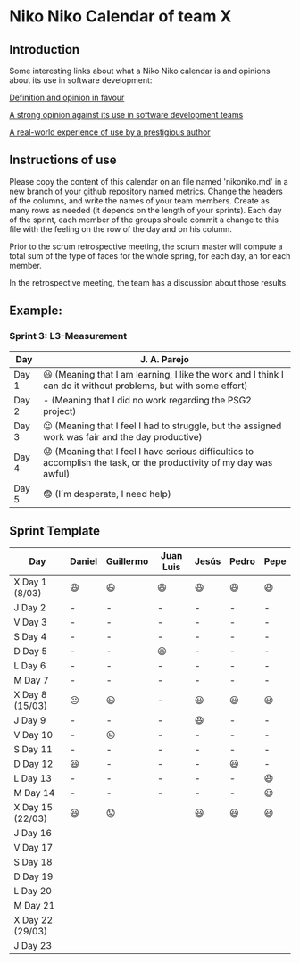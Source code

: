 # Niko Niko Calendar of team X
## Introduction
Some interesting links about what a Niko Niko calendar is and opinions about its use in software development:

[Definition and opinion in favour](https://blog.teammood.com/2018/07/24/evaluating-your-teams-health-with-the-niko-niko-calendar.html?utm_source=google&utm_medium=cpc&utm_campaign=blog-niko-niko&utm_content=niko-niko&utm_term=niko%20niko%20calendar&gclid=Cj0KCQjwsYb0BRCOARIsAHbLPhGYfc7zpSwEDx8KE3VjlsTyy1M1F8O8lxyOPWQTpjf71RjXeD5rgWsaAmEhEALw_wcB)

[A strong opinion against its use in software development teams](https://www.tinypulse.com/blog/sk-niko-niko-calendar-workplace-morale)

[A real-world experience of use by a prestigious author](https://www.javiergarzas.com/2015/05/calendarios-niko-niko.html)
## Instructions of use
Please copy the content of this calendar on an file named 'nikoniko.md' in a new branch of your github repository named metrics.
Change the headers of the columns, and write the names of your team members.
Create as many rows as needed (it depends on the length of your sprints).
Each day of the sprint, each member of the groups should commit a change to this file with the feeling on the row of the day and on his column. 

Prior to the scrum retrospective meeting, the scrum master will compute a total sum of the type of faces for the whole spring, for each day, an for each member.

In the retrospective meeting, the team has a discussion about those results.

## Example:

### Sprint 3: L3-Measurement 

| Day           | J. A. Parejo  |
| ------------- | ------------- |
| Day 1         |    :smiley: (Meaning that I am learning, I like the work and I think I can do it without problems, but with some effort) |
| Day 2         |    - (Meaning that I did no work regarding the PSG2 project)           |
| Day 3         |    :neutral_face:  (Meaning that I feel I had to struggle, but the assigned work was fair and the day productive)          |:fearful:
| Day 4         |    :worried: (Meaning that I feel I have serious difficulties to accomplish the task, or the productivity of my day was awful)           |
| Day 5         |    :fearful:   (I´m desperate, I need help)        |


## Sprint Template

| Day             | Daniel         | Guillermo       | Juan Luis      | Jesús          | Pedro          | Pepe              |
| -------------   | -------------  | ------------    | -------------  | -------------  | -------------  | -------------     |
| X Day 1 (8/03)  |     :smiley:   |        :smiley: |   :smiley:     |    :smiley:    |      :smiley:   |         :smiley: |
| J Day 2         |      -         |      -         |       -         |       -         |       -         |        -        |
| V Day 3         |       -        |       -        |       -         |       -         |        -        |        -        |
| S Day 4         |        -       |       -       |        -        |       -         |         -        |        -        |
| D Day 5         |        -       |       -        |   :smiley:     |       -         |         -        |        -        |
| L Day 6         |        -       |       -        |       -         |       -         |        -         |       -         |
| M Day 7         |      -         |       -        |       -         |       -         |        -         |       -         |
| X Day 8 (15/03) |:neutral_face:  |       :smiley: |       -         |        :smiley:|       :smiley:    |      :smiley:   |
| J Day 9         |      -         |       -        |       -         |        :smiley: |        -         |       -         |
| V Day 10        |      -         |       😐       |       -         |        -        |        -         |       -         |
| S Day 11        |     -          |       -        |       -         |        -        |        -         |       -         |
| D Day 12        |      :smiley:  |       -        |       -         |        -       |       :smiley:   |        -         |
| L Day 13        |      -         |       -        |       -         |       -        |          -        |      :smiley:   |
| M Day 14        |      -         |       -        |       -         |       -        |          -        |      :smiley:   |
| X Day 15 (22/03)|      :smiley:  |       😟        |                |       :smiley: |       :smiley:   |      :smiley:    |
| J Day 16        |               |               |                |               |                |                |
| V Day 17        |               |               |                |               |                |                |
| S Day 18        |               |               |                |               |                |                |
| D Day 19        |               |               |                |               |                |                |
| L Day 20        |               |               |                |               |                |                |
| M Day 21        |               |               |                |               |                |                |
| X Day 22 (29/03)|               |               |                |               |                |                |
| J Day 23        |               |               |                |               |                |                |

